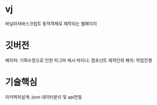 # vj
바닐라자바스크립트 동적객체로 제작되는 웹페이지

# 깃버전
메이저: 기획수정으로 인한 피그마 제시
마이너: 컴포넌트 제작단위
패치: 작업진행

# 기술핵심
아키텍처설계: json 데이터분리 및 api연동